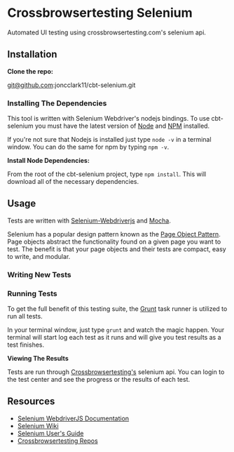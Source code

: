 # Crossbrowsertesting Selenium
Automated UI testing using crossbrowsertesting.com's selenium api.


## Installation
__Clone the repo:__

git@github.com:joncclark11/cbt-selenium.git


### Installing The Dependencies

This tool is written with Selenium Webdriver's nodejs bindings. To use cbt-selenium you must have the latest version of [Node](https://nodejs.org/en/) and [NPM](https://www.npmjs.com/) installed.

If you're not sure that Nodejs is installed just type `node -v` in a terminal window. You can do the same for npm by typing `npm -v`.

__Install Node Dependencies:__

From the root of the cbt-selenium project, type `npm install`. This will download all of the necessary dependencies.


## Usage
Tests are written with [Selenium-Webdriverjs](https://github.com/SeleniumHQ/selenium/tree/master/javascript/node/selenium-webdriver) and [Mocha](https://mochajs.org/).

Selenium has a popular design pattern known as the [Page Object Pattern](https://github.com/SeleniumHQ/selenium/wiki/PageObjects). Page objects abstract the functionality found on a given page you want to test. The benefit is that your page objects and their tests are compact, easy to write, and modular.


### Writing New Tests


### Running Tests
To get the full benefit of this testing suite, the [Grunt](http://gruntjs.com/) task runner is utilized to run all tests.

In your terminal window, just type `grunt` and watch the magic happen. Your terminal will start log each test as it runs and will give you test results as a test finishes.


__Viewing The Results__

Tests are run through [Crossbrowsertesting's](https://crossbrowsertesting.com/apidocs/v3/) selenium api. You can login to the test center and see the progress or the results of each test.


## Resources
* [Selenium WebdriverJS Documentation](https://seleniumhq.github.io/selenium/docs/api/javascript/index.html)
* [Selenium Wiki](https://github.com/SeleniumHQ/selenium/wiki)
* [Selenium User's Guide](http://happyselenium.blogspot.com/2013/05/more-on-ide.html?view=sidebar)
* [Crossbrowsertesting Repos](https://github.com/crossbrowsertesting)

